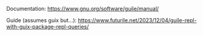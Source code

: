 Documentation:
https://www.gnu.org/software/guile/manual/

Guide (assumes guix but...):
https://www.futurile.net/2023/12/04/guile-repl-with-guix-package-repl-queries/